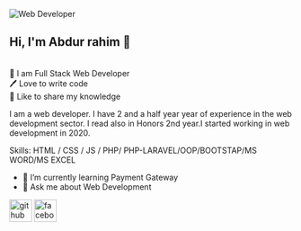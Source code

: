 
![Web Developer](https://images.unsplash.com/photo-1504805572947-34fad45aed93?ixlib=rb-1.2.1&ixid=MnwxMjA3fDB8MHxzZWFyY2h8MTF8fHdlYiUyMGRldmVsb3BlcnxlbnwwfHwwfHw%3D&auto=format&fit=crop&w=500&q=60)

<h2> Hi, I'm Abdur rahim 👋</h2></br>
👑 I am Full Stack Web Developer</br>
🖊️ Love to write code</br>
🎤 Like to share my knowledge 


I am a web developer. I have 2 and a half year  year of experience in the web development sector. I read also in Honors 2nd year.I started working in web development in 2020. 

Skills: HTML / CSS / JS / PHP/ PHP-LARAVEL/OOP/BOOTSTAP/MS WORD/MS EXCEL

- 🌱 I’m currently learning Payment Gateway 
- 💬 Ask me about Web Development 


[<img src='https://cdn.jsdelivr.net/npm/simple-icons@3.0.1/icons/github.svg' alt='github' height='40'>](https://github.com/https://github.com/tushar3245/tushar3245/edit/main/README.md)  [<img src='https://cdn.jsdelivr.net/npm/simple-icons@3.0.1/icons/facebook.svg' alt='facebook' height='40'>](https://www.facebook.com/https://www.facebook.com/tushar.jamaddar/)  



